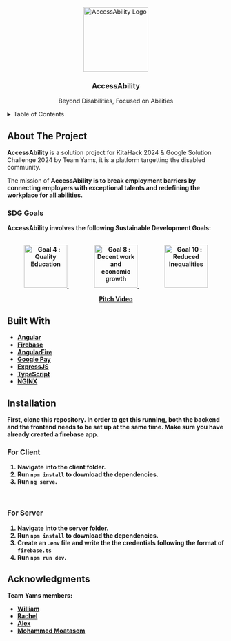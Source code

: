 <!-- PROJECT LOGO -->
<div align="center">
  <a>
    <img src="https://github.com/datgai/AccessAbility/assets/23694752/eb362147-315d-421c-be37-804bb5170201" alt="AccessAbility Logo" height="150">
  </a>
  <h3>AccessAbility</h3>
  <p>Beyond Disabilities, Focused on Abilities</p>
</div>

<details>
  <summary>Table of Contents</summary>
  <ol>
    <li>
      <a href="#about-the-project">About The Project</a>
    </li>
    <li>
      <a href="#built-with">Built With</a>
    </li>
    <li>
      <a href="#installation">Installation</a>
    </li>
    <li><a href="#acknowledgments">Acknowledgments</a></li>
  </ol>
</details>

<!-- ABOUT THE PROJECT -->

## About The Project

<b> AccessAbility </b> is a solution project for KitaHack 2024 & Google Solution Challenge 2024 by Team Yams, it is a platform targetting the disabled community.

The mission of <b> AccessAbility <b> is to break employment barriers by connecting employers with exceptional talents and redefining the workplace for all abilities.

<h3>SDG Goals</h3>
<b> AccessAbility </b> involves the following Sustainable Development Goals: 
<br>
<br>
<p align="center">
  <a href="https://sdgs.un.org/goals/goal4"> <img src="https://upload.wikimedia.org/wikipedia/commons/thumb/9/9d/Sustainable_Development_Goal_04QualityEducation.svg/1200px-Sustainable_Development_Goal_04QualityEducation.svg.png" height="100" alt="Goal 4 : Quality Education"> </a> &nbsp; &nbsp; &nbsp; &nbsp; &nbsp; &nbsp; &nbsp; &nbsp; &nbsp;  
  <a href="https://sdgs.un.org/goals/goal8"> <img src="https://upload.wikimedia.org/wikipedia/commons/thumb/b/bd/Sustainable_Development_Goal_08DecentWork.svg/800px-Sustainable_Development_Goal_08DecentWork.svg.png" height="100" alt="Goal 8 : Decent work and economic growth"> </a> &nbsp; &nbsp; &nbsp; &nbsp; &nbsp; &nbsp; &nbsp; &nbsp; &nbsp;
  <a href="https://sdgs.un.org/goals/goal10"> <img src="https://upload.wikimedia.org/wikipedia/commons/thumb/d/d4/Sustainable_Development_Goal_10.png/900px-Sustainable_Development_Goal_10.png?20180106213114" height="100" alt="Goal 10 : Reduced Inequalities"> </a>
</p>
</ul>

<p align="center">
  <a href="https://www.youtube.com/watch?v=qIFuQvkybNo">Pitch Video</a>
</p>

## Built With

- [Angular](https://angular.io/)
- [Firebase](https://firebase.google.com/)
- [AngularFire](https://www.npmjs.com/package/%40angular/fire)
- [Google Pay](https://www.npmjs.com/package/@google-pay/button-angular)
- [ExpressJS](https://expressjs.com/)
- [TypeScript](https://www.typescriptlang.org/)
- [NGINX](https://www.nginx.com/)

## Installation

First, clone this repository. In order to get this running, both the backend and the frontend needs to be set up at the same time. Make sure you have already created a firebase app.

<h3> For Client </h3>

1. Navigate into the client folder.
2. Run `npm install` to download the dependencies.
3. Run `ng serve`.

<br>
<h3> For Server </h3>

1. Navigate into the server folder.
2. Run `npm install` to download the dependencies.
3. Create an `.env` file and write the the credentials following the format of `firebase.ts`
4. Run `npm run dev`.

## Acknowledgments

Team Yams members:

- [William](https://github.com/Spimy)
- [Rachel](https://github.com/rachels-archive)
- [Alex](https://github.com/datgai)
- [Mohammed Moatasem](https://github.com/mammod2)
